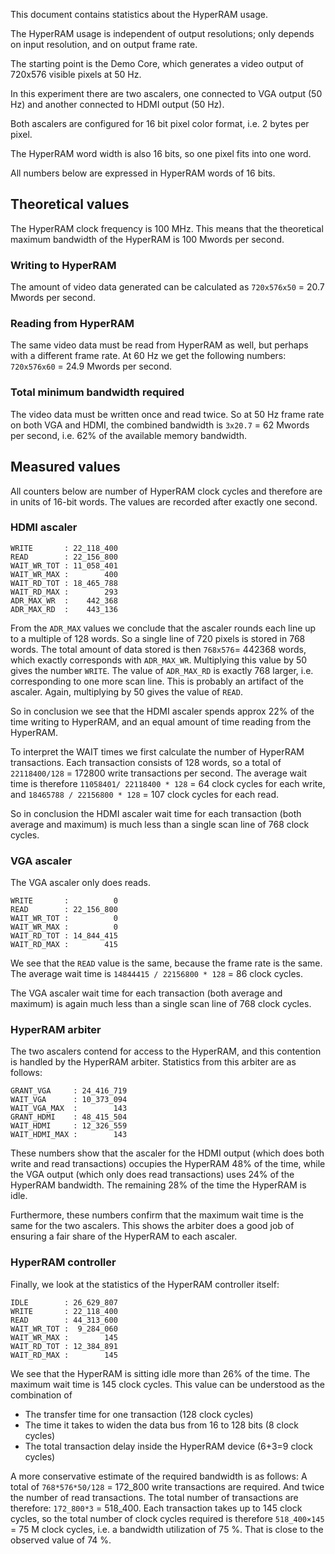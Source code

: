 This document contains statistics about the HyperRAM usage.

The HyperRAM usage is independent of output resolutions; only depends on input
resolution, and on output frame rate.

The starting point is the Demo Core, which generates a video output of 720x576
visible pixels at 50 Hz.

In this experiment there are two ascalers, one connected to VGA output (50 Hz)
and another connected to HDMI output (50 Hz).

Both ascalers are configured for 16 bit pixel color format, i.e. 2 bytes per
pixel.

The HyperRAM word width is also 16 bits, so one pixel fits into one word.

All numbers below are expressed in HyperRAM words of 16 bits.

## Theoretical values
The HyperRAM clock frequency is 100 MHz. This means that the theoretical
maximum bandwidth of the HyperRAM is 100 Mwords per second.

### Writing to HyperRAM
The amount of video data generated can be calculated as `720x576x50` = 20.7
Mwords per second.

### Reading from HyperRAM
The same video data must be read from HyperRAM as well, but perhaps with a
different frame rate.  At 60 Hz we get the following numbers: `720x576x60` =
24.9 Mwords per second.

### Total minimum bandwidth required
The video data must be written once and read twice. So at 50 Hz frame rate on
both VGA and HDMI, the combined bandwidth is `3x20.7` = 62 Mwords per second,
i.e. 62% of the available memory bandwidth.


## Measured values

All counters below are number of HyperRAM clock cycles and therefore are in
units of 16-bit words. The values are recorded after exactly one second.

### HDMI ascaler

```
WRITE       : 22_118_400
READ        : 22_156_800
WAIT_WR_TOT : 11_058_401
WAIT_WR_MAX :        400
WAIT_RD_TOT : 18_465_788
WAIT_RD_MAX :        293
ADR_MAX_WR  :    442_368
ADR_MAX_RD  :    443_136
```

From the `ADR_MAX` values we conclude that the ascaler rounds each line up to a
multiple of 128 words.  So a single line of 720 pixels is stored in 768 words.
The total amount of data stored is then `768x576`= 442368 words, which exactly
corresponds with `ADR_MAX_WR`. Multiplying this value by 50 gives the number
`WRITE`. The value of `ADR_MAX_RD` is exactly 768 larger, i.e. corresponding to
one more scan line.  This is probably an artifact of the ascaler. Again,
multiplying by 50 gives the value of `READ`.

So in conclusion we see that the HDMI ascaler spends approx 22% of the time
writing to HyperRAM, and an equal amount of time reading from the HyperRAM.

To interpret the WAIT times we first calculate the number of HyperRAM
transactions. Each transaction consists of 128 words, so a total of
`22118400/128` = 172800 write transactions per second. The average wait time is
therefore `11058401/ 22118400 * 128` = 64 clock cycles for each write, and
`18465788 / 22156800 * 128` = 107 clock cycles for each read.

So in conclusion the HDMI ascaler wait time for each transaction (both average
and maximum) is much less than a single scan line of 768 clock cycles.

### VGA ascaler

The VGA ascaler only does reads.

```
WRITE       :          0
READ        : 22_156_800
WAIT_WR_TOT :          0
WAIT_WR_MAX :          0
WAIT_RD_TOT : 14_844_415
WAIT_RD_MAX :        415
```

We see that the `READ` value is the same, because the frame rate is the same.
The average wait time is `14844415 / 22156800 * 128` = 86 clock cycles.

The VGA ascaler wait time for each transaction (both average and maximum)
is again much less than a single scan line of 768 clock cycles.

### HyperRAM arbiter

The two ascalers contend for access to the HyperRAM, and this contention is handled
by the HyperRAM arbiter. Statistics from this arbiter are as follows:

```
GRANT_VGA     : 24_416_719
WAIT_VGA      : 10_373_094
WAIT_VGA_MAX  :        143
GRANT_HDMI    : 48_415_504
WAIT_HDMI     : 12_326_559
WAIT_HDMI_MAX :        143
```

These numbers show that the ascaler for the HDMI output (which does both write
and read transactions) occupies the HyperRAM 48% of the time, while the VGA
output (which only does read transactions) uses 24% of the HyperRAM bandwidth.
The remaining 28% of the time the HyperRAM is idle.

Furthermore, these numbers confirm that the maximum wait time is the same for
the two ascalers. This shows the arbiter does a good job of ensuring a fair
share of the HyperRAM to each ascaler.

### HyperRAM controller

Finally, we look at the statistics of the HyperRAM controller itself:

```
IDLE        : 26_629_807
WRITE       : 22_118_400
READ        : 44_313_600
WAIT_WR_TOT :  9_284_060
WAIT_WR_MAX :        145
WAIT_RD_TOT : 12_384_891
WAIT_RD_MAX :        145
```

We see that the HyperRAM is sitting idle more than 26% of the time. The maximum
wait time is 145 clock cycles. This value can be understood as the combination of
* The transfer time for one transaction (128 clock cycles)
* The time it takes to widen the data bus from 16 to 128 bits (8 clock cycles)
* The total transaction delay inside the HyperRAM device (6+3=9 clock cycles)

A more conservative estimate of the required bandwidth is as follows:
A total of `768*576*50/128` = 172_800 write transactions are required. And twice the number
of read transactions. The total number of transactions are therefore:
`172_800*3` = 518_400. Each transaction takes up to 145 clock cycles, so
the total number of clock cycles required is therefore `518_400×145` = 75 M clock cycles,
i.e. a bandwidth utilization of 75 %. That is close to the observed value of 74 %.
